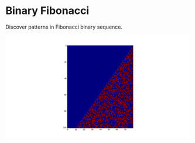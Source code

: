 # Binary Fibonacci

Discover patterns in Fibonacci binary sequence.

![Example](https://raw.githubusercontent.com/Dbastos1710/binary_fibonacci/master/docs/example.png)
